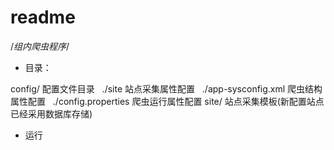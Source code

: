 # readme

/*组内爬虫程序*/

- 目录：

config/	配置文件目录
&nbsp;&nbsp;./site 站点采集属性配置
&nbsp;&nbsp;./app-sysconfig.xml 爬虫结构属性配置
&nbsp;&nbsp;./config.properties 爬虫运行属性配置
site/ 站点采集模板(新配置站点已经采用数据库存储)




- 运行

